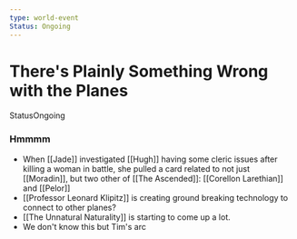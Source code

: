 ```yaml
---
type: world-event
Status: Ongoing
---
```


# There's Plainly Something Wrong with the Planes
<span class="dataview inline-field"><span class="inline-field-key">Status</span><span class="inline-field-value">Ongoing</span></span>

### Hmmmm
* When [[Jade]] investigated [[Hugh]] having some cleric issues after killing a woman in battle, she pulled a card related to not just [[Moradin]], but two other of [[The Ascended]]: [[Corellon Larethian]] and [[Pelor]]
* [[Professor Leonard Klipitz]] is creating ground breaking technology to connect to other planes?
* [[The Unnatural Naturality]] is starting to come up a lot. 
* We don't know this but Tim's arc
